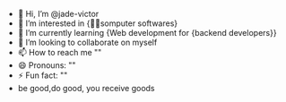 - 👋 Hi, I’m @jade-victor
- 👀 I’m interested in {👩‍💻somputer softwares}
- 🌱 I’m currently learning  {Web development for {backend developers}}
- 💞️ I’m looking to collaborate on myself 
- 📫 How to reach me ""
- 😄 Pronouns: ""
- ⚡ Fun fact: ""
- be good,do good, you receive goods
<!---
jade-victor/jade-victor is a ✨ special ✨ repository because its `README.md` (this file) appears on your GitHub profile.
You can click the Preview link to take a look at your changes.
--->
